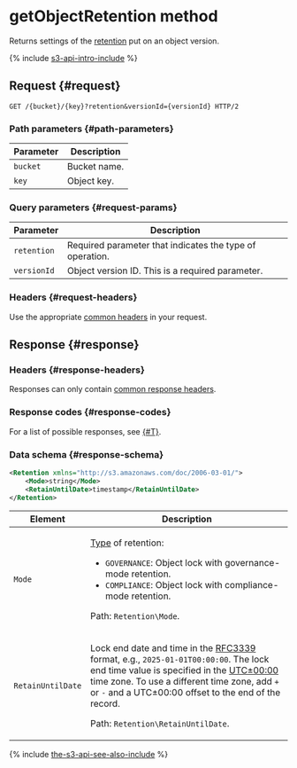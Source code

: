 # getObjectRetention method

Returns settings of the [retention](../../../concepts/object-lock.md) put on an object version.

{% include [s3-api-intro-include](../../../../_includes/storage/s3-api-intro-include.md) %}

## Request {#request}

```http
GET /{bucket}/{key}?retention&versionId={versionId} HTTP/2
```

### Path parameters {#path-parameters}

Parameter | Description
----- | -----
`bucket` | Bucket name.
`key` | Object key.

### Query parameters {#request-params}

Parameter | Description
----- | -----
`retention` | Required parameter that indicates the type of operation.
`versionId` | Object version ID. This is a required parameter.

### Headers {#request-headers}

Use the appropriate [common headers](../common-request-headers.md) in your request.

## Response {#response}

### Headers {#response-headers}

Responses can only contain [common response headers](../common-response-headers.md).

### Response codes {#response-codes}

For a list of possible responses, see [{#T}](../response-codes.md).

### Data schema {#response-schema}

```xml
<Retention xmlns="http://s3.amazonaws.com/doc/2006-03-01/">
    <Mode>string</Mode>
    <RetainUntilDate>timestamp</RetainUntilDate>
</Retention>
```

Element | Description
----- | -----
`Mode` | <p>[Type](../../../concepts/object-lock.md#types) of retention:</p><ul><li>`GOVERNANCE`: Object lock with governance-mode retention.</li><li>`COMPLIANCE`: Object lock with compliance-mode retention.</li></ul><p>Path: `Retention\Mode`.</p>
`RetainUntilDate` | <p>Lock end date and time in the [RFC3339](https://www.ietf.org/rfc/rfc3339.txt) format, e.g., `2025-01-01T00:00:00`. The lock end time value is specified in the [UTC±00:00](https://en.wikipedia.org/wiki/UTC%2B00:00) time zone. To use a different time zone, add `+` or `-` and a UTC±00:00 offset to the end of the record.</p><p>Path: `Retention\RetainUntilDate`.</p>

{% include [the-s3-api-see-also-include](../../../../_includes/storage/the-s3-api-see-also-include.md) %}
